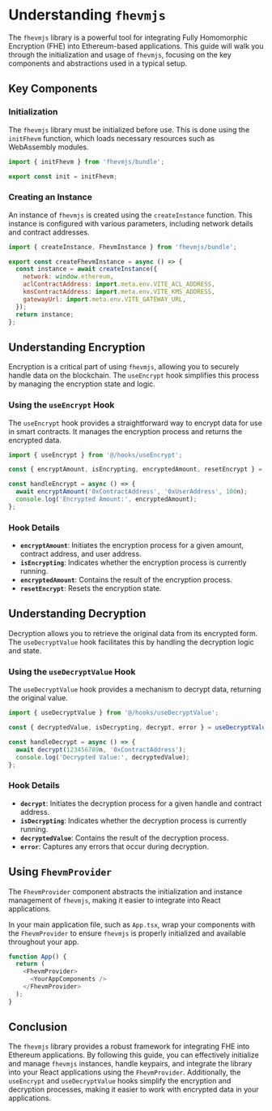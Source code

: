 # Understanding `fhevmjs`

The `fhevmjs` library is a powerful tool for integrating Fully Homomorphic Encryption (FHE) into Ethereum-based applications. This guide will walk you through the initialization and usage of `fhevmjs`, focusing on the key components and abstractions used in a typical setup.

## Key Components

### Initialization

The `fhevmjs` library must be initialized before use. This is done using the `initFhevm` function, which loads necessary resources such as WebAssembly modules.

```javascript
import { initFhevm } from 'fhevmjs/bundle';

export const init = initFhevm;
```

### Creating an Instance

An instance of `fhevmjs` is created using the `createInstance` function. This instance is configured with various parameters, including network details and contract addresses.

```javascript
import { createInstance, FhevmInstance } from 'fhevmjs/bundle';

export const createFhevmInstance = async () => {
  const instance = await createInstance({
    network: window.ethereum,
    aclContractAddress: import.meta.env.VITE_ACL_ADDRESS,
    kmsContractAddress: import.meta.env.VITE_KMS_ADDRESS,
    gatewayUrl: import.meta.env.VITE_GATEWAY_URL,
  });
  return instance;
};
```

## Understanding Encryption

Encryption is a critical part of using `fhevmjs`, allowing you to securely handle data on the blockchain. The `useEncrypt` hook simplifies this process by managing the encryption state and logic.

### Using the `useEncrypt` Hook

The `useEncrypt` hook provides a straightforward way to encrypt data for use in smart contracts. It manages the encryption process and returns the encrypted data.

```javascript
import { useEncrypt } from '@/hooks/useEncrypt';

const { encryptAmount, isEncrypting, encryptedAmount, resetEncrypt } = useEncrypt();

const handleEncrypt = async () => {
  await encryptAmount('0xContractAddress', '0xUserAddress', 100n);
  console.log('Encrypted Amount:', encryptedAmount);
};
```

### Hook Details

- **`encryptAmount`**: Initiates the encryption process for a given amount, contract address, and user address.
- **`isEncrypting`**: Indicates whether the encryption process is currently running.
- **`encryptedAmount`**: Contains the result of the encryption process.
- **`resetEncrypt`**: Resets the encryption state.

## Understanding Decryption

Decryption allows you to retrieve the original data from its encrypted form. The `useDecryptValue` hook facilitates this by handling the decryption logic and state.

### Using the `useDecryptValue` Hook

The `useDecryptValue` hook provides a mechanism to decrypt data, returning the original value.

```javascript
import { useDecryptValue } from '@/hooks/useDecryptValue';

const { decryptedValue, isDecrypting, decrypt, error } = useDecryptValue({ signer });

const handleDecrypt = async () => {
  await decrypt(123456789n, '0xContractAddress');
  console.log('Decrypted Value:', decryptedValue);
};
```

### Hook Details

- **`decrypt`**: Initiates the decryption process for a given handle and contract address.
- **`isDecrypting`**: Indicates whether the decryption process is currently running.
- **`decryptedValue`**: Contains the result of the decryption process.
- **`error`**: Captures any errors that occur during decryption.

## Using `FhevmProvider`

The `FhevmProvider` component abstracts the initialization and instance management of `fhevmjs`, making it easier to integrate into React applications.

In your main application file, such as `App.tsx`, wrap your components with the `FhevmProvider` to ensure `fhevmjs` is properly initialized and available throughout your app.

```ts
function App() {
  return (
    <FhevmProvider>
      <YourAppComponents />
    </FhevmProvider>
  );
}
```

## Conclusion

The `fhevmjs` library provides a robust framework for integrating FHE into Ethereum applications. By following this guide, you can effectively initialize and manage `fhevmjs` instances, handle keypairs, and integrate the library into your React applications using the `FhevmProvider`. Additionally, the `useEncrypt` and `useDecryptValue` hooks simplify the encryption and decryption processes, making it easier to work with encrypted data in your applications.
